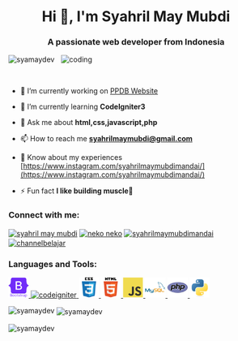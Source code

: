 <h1 align="center">Hi 👋, I'm Syahril May Mubdi</h1>
<h3 align="center">A passionate web developer from Indonesia</h3>

<img align="right" alt="coding" width="400" src="https://mir-s3-cdn-cf.behance.net/project_modules/disp/f2c73a96803903.5eb69f764399c.gif">

<p align="left"> <img src="https://komarev.com/ghpvc/?username=syamaydev&label=Profile%20views&color=0e75b6&style=flat" alt="syamaydev" /> </p>

<p align="left"> <a href="https://twitter.com/" target="blank"><img src="https://img.shields.io/twitter/follow/?logo=twitter&style=for-the-badge" alt="" /></a> </p>

- 🔭 I’m currently working on [PPDB Website](https://github.com/SyamayDev/TugasCISyahril)

- 🌱 I’m currently learning **CodeIgniter3**

- 💬 Ask me about **html,css,javascript,php**

- 📫 How to reach me **syahrilmaymubdi@gmail.com**

- 📄 Know about my experiences [https://www.instagram.com/syahrilmaymubdimandai/](https://www.instagram.com/syahrilmaymubdimandai/)

- ⚡ Fun fact **I like building muscle💪**

<h3 align="left">Connect with me:</h3>
<p align="left">
<a href="https://linkedin.com/in/syahril may mubdi" target="blank"><img align="center" src="https://raw.githubusercontent.com/rahuldkjain/github-profile-readme-generator/master/src/images/icons/Social/linked-in-alt.svg" alt="syahril may mubdi" height="30" width="40" /></a>
<a href="https://fb.com/neko neko" target="blank"><img align="center" src="https://raw.githubusercontent.com/rahuldkjain/github-profile-readme-generator/master/src/images/icons/Social/facebook.svg" alt="neko neko" height="30" width="40" /></a>
<a href="https://instagram.com/syahrilmaymubdimandai" target="blank"><img align="center" src="https://raw.githubusercontent.com/rahuldkjain/github-profile-readme-generator/master/src/images/icons/Social/instagram.svg" alt="syahrilmaymubdimandai" height="30" width="40" /></a>
<a href="https://www.youtube.com/c/channelbelajar" target="blank"><img align="center" src="https://raw.githubusercontent.com/rahuldkjain/github-profile-readme-generator/master/src/images/icons/Social/youtube.svg" alt="channelbelajar" height="30" width="40" /></a>
</p>

<h3 align="left">Languages and Tools:</h3>
<p align="left"> <a href="https://getbootstrap.com" target="_blank" rel="noreferrer"> <img src="https://raw.githubusercontent.com/devicons/devicon/master/icons/bootstrap/bootstrap-plain-wordmark.svg" alt="bootstrap" width="40" height="40"/> </a> <a href="https://codeigniter.com" target="_blank" rel="noreferrer"> <img src="https://cdn.worldvectorlogo.com/logos/codeigniter.svg" alt="codeigniter" width="40" height="40"/> </a> <a href="https://www.w3schools.com/css/" target="_blank" rel="noreferrer"> <img src="https://raw.githubusercontent.com/devicons/devicon/master/icons/css3/css3-original-wordmark.svg" alt="css3" width="40" height="40"/> </a> <a href="https://www.w3.org/html/" target="_blank" rel="noreferrer"> <img src="https://raw.githubusercontent.com/devicons/devicon/master/icons/html5/html5-original-wordmark.svg" alt="html5" width="40" height="40"/> </a> <a href="https://developer.mozilla.org/en-US/docs/Web/JavaScript" target="_blank" rel="noreferrer"> <img src="https://raw.githubusercontent.com/devicons/devicon/master/icons/javascript/javascript-original.svg" alt="javascript" width="40" height="40"/> </a> <a href="https://www.mysql.com/" target="_blank" rel="noreferrer"> <img src="https://raw.githubusercontent.com/devicons/devicon/master/icons/mysql/mysql-original-wordmark.svg" alt="mysql" width="40" height="40"/> </a> <a href="https://www.php.net" target="_blank" rel="noreferrer"> <img src="https://raw.githubusercontent.com/devicons/devicon/master/icons/php/php-original.svg" alt="php" width="40" height="40"/> </a> <a href="https://www.python.org" target="_blank" rel="noreferrer"> <img src="https://raw.githubusercontent.com/devicons/devicon/master/icons/python/python-original.svg" alt="python" width="40" height="40"/> </a> </p>

<p><img align="left" src="https://github-readme-stats.vercel.app/api/top-langs?username=syamaydev&show_icons=true&locale=en&layout=compact" alt="syamaydev" /></p>

<p>&nbsp;<img align="center" src="https://github-readme-stats.vercel.app/api?username=syamaydev&show_icons=true&locale=en" alt="syamaydev" /></p>

<p><img align="center" src="https://github-readme-streak-stats.herokuapp.com/?user=syamaydev&" alt="syamaydev" /></p>
